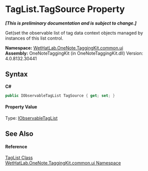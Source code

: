 # TagList.TagSource Property 
 _**\[This is preliminary documentation and is subject to change.\]**_

Get(set the observable list of tag data context objects managed by instances of this list control.

**Namespace:**&nbsp;<a href="043a9407-ac38-b3ac-7348-a6090af495ad.md">WetHatLab.OneNote.TaggingKit.common.ui</a><br />**Assembly:**&nbsp;OneNoteTaggingKit (in OneNoteTaggingKit.dll) Version: 4.0.8132.30441

## Syntax

**C#**<br />
``` C#
public IObservableTagList TagSource { get; set; }
```


#### Property Value
Type: <a href="fb487ff1-fbf8-ea29-6366-951b7aae835b.md">IObservableTagList</a>

## See Also


#### Reference
<a href="33154b64-6d0a-fae4-e6a0-cc3db0ac070c.md">TagList Class</a><br /><a href="043a9407-ac38-b3ac-7348-a6090af495ad.md">WetHatLab.OneNote.TaggingKit.common.ui Namespace</a><br />